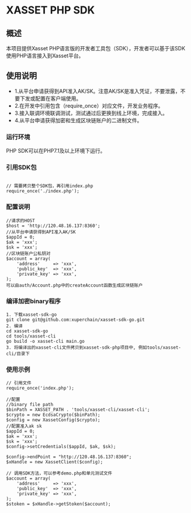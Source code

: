 # XASSET PHP SDK

## 概述

本项目提供Xasset PHP语言版的开发者工具包（SDK），开发者可以基于该SDK使用PHP语言接入到Xasset平台。

## 使用说明

- 1.从平台申请获得到API准入AK/SK。注意AK/SK是准入凭证，不要泄露，不要下发或配置在客户端使用。
- 2.在开发中引用包含（require_once）对应文件，开发业务程序。
- 3.接入联调环境联调测试，测试通过后更换到线上环境，完成接入。
- 4.从平台申请获得加密和生成区块链账户的二进制文件。

### 运行环境

PHP SDK可以在PHP7.1及以上环境下运行。

### 引用SDK包

```

// 需要拷贝整个SDK包，再引用index.php
require_once('./index.php');

```

### 配置说明

```
//请求的HOST
$host = 'http://120.48.16.137:8360';
//从平台申请获得到API准入AK/SK
$appId = 0;
$ak = 'xxx';
$sk = 'xxx';
//区块链账户公私钥对
$account = array(
    'address'     => 'xxx',
    'public_key'  => 'xxx',
    'private_key' => 'xxx',
);
可以由auth/Account.php中的createAccount函数生成区块链账户
```

### 编译加密binary程序
```
1. 下载xasset-sdk-go
git clone git@github.com:xuperchain/xasset-sdk-go.git
2. 编译
cd xasset-sdk-go
cd tools/xasset-cli
go build -o xasset-cli main.go
3. 将编译出的xasset-cli文件拷贝到xasset-sdk-php项目中, 例如tools/xasset-cli/目录下
```

### 使用示例

```
// 引用文件
require_once('index.php');

//配置
//binary file path
$binPath = XASSET_PATH . 'tools/xasset-cli/xasset-cli';
$crypto = new EcdsaCrypto($binPath);
$config = new XassetConfig($crypto);
//配置准入ak sk
$appId = 0;
$ak = 'xxx';
$sk = 'xxx';
$config->setCredentials($appId, $ak, $sk);

$config->endPoint = "http://120.48.16.137:8360";
$xHandle = new XassetClient($config);

// 调用SDK方法，可以参考demo.php和单元测试文件
$account = array(
    'address'     => 'xxx',
    'public_key'  => 'xxx',
    'private_key' => 'xxx',
);
$stoken = $xHandle->getStoken($account);
```